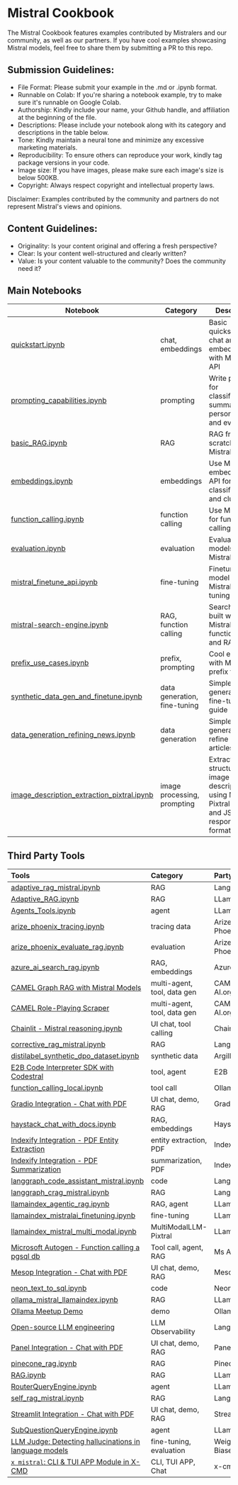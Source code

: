 # Mistral Cookbook

The Mistral Cookbook features examples contributed by Mistralers and our community, as well as our partners. If you have cool examples showcasing Mistral models, feel free to share them by submitting a PR to this repo.

## Submission Guidelines:

- File Format: Please submit your example in the .md or .ipynb format.
- Runnable on Colab: If you're sharing a notebook example, try to make sure it's runnable on Google Colab.
- Authorship: Kindly include your name, your Github handle, and affiliation at the beginning of the file.
- Descriptions: Please include your notebook along with its category and descriptions in the table below.
- Tone: Kindly maintain a neural tone and minimize any excessive marketing materials.
- Reproducibility: To ensure others can reproduce your work, kindly tag package versions in your code.
- Image size: If you have images, please make sure each image's size is below 500KB.
- Copyright: Always respect copyright and intellectual property laws.

Disclaimer: Examples contributed by the community and partners do not represent Mistral's views and opinions.

## Content Guidelines:

- Originality: Is your content original and offering a fresh perspective?
- Clear: Is your content well-structured and clearly written?
- Value: Is your content valuable to the community? Does the community need it?

## Main Notebooks

| Notebook                                                                       | Category                     | Description                                                                      |
|--------------------------------------------------------------------------------|-----------------------------|----------------------------------------------------------------------------------|
| [quickstart.ipynb](quickstart.ipynb)                                           | chat, embeddings             | Basic quickstart with chat and embeddings with Mistral AI API                    |
| [prompting_capabilities.ipynb](mistral/prompting/prompting_capabilities.ipynb) | prompting                    | Write prompts for classification, summarization, personalization, and evaluation |
| [basic_RAG.ipynb](mistral/rag/basic_RAG.ipynb)                                 | RAG                          | RAG from scratch with Mistral AI API                                             |
| [embeddings.ipynb](mistral/embeddings/embeddings.ipynb)                        | embeddings                   | Use Mistral embeddings API for classification and clustering                     |
| [function_calling.ipynb](mistral/function_calling/function_calling.ipynb)      | function calling             | Use Mistral API for function calling                                             |
| [evaluation.ipynb](mistral/evaluation/evaluation.ipynb)                        | evaluation                   | Evaluate models with Mistral API                                                 |
| [mistral_finetune_api.ipynb](mistral/fine_tune/mistral_finetune_api.ipynb)     | fine-tuning                  | Finetune a model with Mistral fine-tuning API                                    |
| [mistral-search-engine.ipynb](mistral/rag/mistral-search-engine.ipynb)         | RAG, function calling        | Search engine built with Mistral API, function calling and RAG                   |
| [prefix_use_cases.ipynb](mistral/prompting/prefix_use_cases.ipynb)             | prefix, prompting            | Cool examples with Mistral's prefix feature                                      |
| [synthetic_data_gen_and_finetune.ipynb](mistral/data_generation/synthetic_data_gen_and_finetune.ipynb) | data generation, fine-tuning | Simple data generation and fine-tuning guide        |
| [data_generation_refining_news.ipynb](mistral/data_generation/data_generation_refining_news.ipynb) | data generation | Simple data generation to refine news articles                                |
| [image_description_extraction_pixtral.ipynb](mistral/image_processing/image_description_extraction_pixtral.ipynb) | image processing, prompting  | Extract structured image descriptions using Mistral's Pixtral model and JSON response formatting |

## Third Party Tools

| Tools                                                                                                           | Category               | Party      |
| :-------------------------------------------------------------------------------------------------------------- | :--------------------- | :--------- |
| [adaptive_rag_mistral.ipynb](third_party/langchain/adaptive_rag_mistral.ipynb)                                  | RAG                    | Langchain  |
| [Adaptive_RAG.ipynb](third_party/LlamaIndex/Adaptive_RAG.ipynb)                                                 | RAG                    | LLamaIndex |
| [Agents_Tools.ipynb](third_party/LlamaIndex/Agents_Tools.ipynb)                                                 | agent                  | LLamaIndex |
| [arize_phoenix_tracing.ipynb](third_party/Phoenix/arize_phoenix_tracing.ipynb)                                  | tracing data           | Arize Phoenix    |
| [arize_phoenix_evaluate_rag.ipynb](third_party/Phoenix/arize_phoenix_evaluate_rag.ipynb)                          | evaluation             | Arize Phoenix    |
| [azure_ai_search_rag.ipynb](third_party/Azure_AI_Search/azure_ai_search_rag.ipynb)                              | RAG, embeddings        | Azure      |
| [CAMEL Graph RAG with Mistral Models](third_party/CAMEL_AI/camel_graph_rag.ipynb)                               | multi-agent, tool, data gen| CAMEL-AI.org|
| [CAMEL Role-Playing Scraper](third_party/CAMEL_AI/camel_roleplaying_scraper.ipynb)                              | multi-agent, tool, data gen| CAMEL-AI.org|
| [Chainlit - Mistral reasoning.ipynb](third_party/Chainlit/Chainlit_Mistral_reasoning.ipynb)                     | UI chat, tool calling  | Chainlit   |
| [corrective_rag_mistral.ipynb](third_party/langchain/corrective_rag_mistral.ipynb)                              | RAG                    | Langchain  |
| [distilabel_synthetic_dpo_dataset.ipynb](third_party/argilla/distilabel_synthetic_dpo_dataset.ipynb)            | synthetic data         | Argilla    |
| [E2B Code Interpreter SDK with Codestral](third_party/E2B_Code_Interpreting)                                    | tool, agent            | E2B        |
| [function_calling_local.ipynb](third_party/Ollama/function_calling_local.ipynb)                                 | tool call              | Ollama     |
| [Gradio Integration - Chat with PDF](third_party/gradio/README.md)                                              | UI chat, demo, RAG     | Gradio     |
| [haystack_chat_with_docs.ipynb](third_party/Haystack/haystack_chat_with_docs.ipynb)                             | RAG, embeddings        | Haystack   |
| [Indexify Integration - PDF Entity Extraction](third_party/Indexify/pdf-entity-extraction)                      | entity extraction, PDF | Indexify   |
| [Indexify Integration - PDF Summarization](third_party/Indexify/pdf-summarization)                              | summarization, PDF     | Indexify   |
| [langgraph_code_assistant_mistral.ipynb](third_party/langchain/langgraph_code_assistant_mistral.ipynb)          | code                   | Langchain  |
| [langgraph_crag_mistral.ipynb](third_party/langchain/langgraph_crag_mistral.ipynb)                              | RAG                    | Langchain  |
| [llamaindex_agentic_rag.ipynb](third_party/LlamaIndex/llamaindex_agentic_rag.ipynb)                             | RAG, agent             | LLamaIndex |
| [llamaindex_mistralai_finetuning.ipynb](third_party/LlamaIndex/llamaindex_mistralai_finetuning.ipynb)           | fine-tuning            | LLamaIndex |
| [llamaindex_mistral_multi_modal.ipynb](third_party/LlamaIndex/llamaindex_mistral_multi_modal.ipynb)           | MultiModalLLM-Pixtral            | LLamaIndex |
| [Microsoft Autogen - Function calling a pgsql db ](third_party/MS_Autogen_pgsql/mistral_pgsql_function_calling.ipynb) | Tool call, agent, RAG  | Ms Autogen |
| [Mesop Integration - Chat with PDF](third_party/mesop/README.md)                                                | UI chat, demo, RAG     | Mesop      |
| [neon_text_to_sql.ipynb](third_party/Neon/neon_text_to_sql.ipynb)                                               | code                   | Neon       |
| [ollama_mistral_llamaindex.ipynb](third_party/LlamaIndex/ollama_mistral_llamaindex.ipynb)                       | RAG                    | LLamaIndex |
| [Ollama Meetup Demo](third_party/Ollama/20240321_ollama_meetup)                                                 | demo                   | Ollama     |
| [Open-source LLM engineering](third_party/Langfuse)                                                             | LLM Observability      | Langfuse   |
| [Panel Integration - Chat with PDF](third_party/panel/README.md)                                                | UI chat, demo, RAG     | Panel      |
| [pinecone_rag.ipynb](third_party/Pinecone/pinecone_rag.ipynb)                                                   | RAG                    | Pinecone   |
| [RAG.ipynb](third_party/LlamaIndex/RAG.ipynb)                                                                   | RAG                    | LLamaIndex |
| [RouterQueryEngine.ipynb](third_party/LlamaIndex/RouterQueryEngine.ipynb)                                       | agent                  | LLamaIndex |
| [self_rag_mistral.ipynb](third_party/langchain/self_rag_mistral.ipynb)                                          | RAG                    | Langchain  |
| [Streamlit Integration - Chat with PDF](third_party/streamlit/README.md)                                        | UI chat, demo, RAG     | Streamlit  |
| [SubQuestionQueryEngine.ipynb](third_party/LlamaIndex/RouterQueryEngine.ipynb)                                  | agent                  | LLamaIndex |
| [LLM Judge: Detecting hallucinations in language models](third_party/wandb/README.md)                           | fine-tuning, evaluation | Weights & Biases |
| [`x mistral`: CLI & TUI APP Module in X-CMD](third_party/x-cmd/README.md)                                       | CLI, TUI APP, Chat     | x-cmd |
